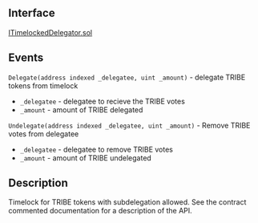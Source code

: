 ## Interface
[ITimelockedDelegator.sol](https://github.com/fei-protocol/fei-protocol-core/blob/master/contracts/dao/ITimelockedDelegator.sol)

## Events
`Delegate(address indexed _delegatee, uint _amount)` - delegate TRIBE tokens from timelock
* `_delegatee` - delegatee to recieve the TRIBE votes
* `_amount` - amount of TRIBE delegated

`Undelegate(address indexed _delegatee, uint _amount)` - Remove TRIBE votes from delegatee
* `_delegatee` - delegatee to remove TRIBE votes
* `_amount` - amount of TRIBE undelegated


## Description
Timelock for TRIBE tokens with subdelegation allowed. See the contract commented documentation for a description of the API.